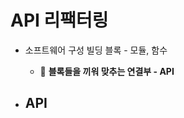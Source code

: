 # API 리팩터링

- 소프트웨어 구성 빌딩 블록 - 모듈, 함수
	- 🧩 **블록들을 끼워 맞추는 연결부 - API**

- API
	- 
<!--stackedit_data:
eyJoaXN0b3J5IjpbLTQyNjIxMjM4XX0=
-->